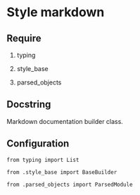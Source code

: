 # Style markdown

## Require

1. typing

1. style\_base

1. parsed\_objects

## Docstring

Markdown documentation builder class.

## Configuration

`from typing import List`

`from .style_base import BaseBuilder`

`from .parsed_objects import ParsedModule`

